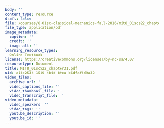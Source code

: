 ```yaml
---
body: ''
content_type: resource
draft: false
file: /courses/8-01sc-classical-mechanics-fall-2016/mit8_01scs22_chapter31.pdf
file_type: application/pdf
image_metadata:
  caption: ''
  credit: ''
  image-alt: ''
learning_resource_types:
- Online Textbook
license: https://creativecommons.org/licenses/by-nc-sa/4.0/
resourcetype: Document
title: MIT8_01scS22_chapter31.pdf
uid: a14e2534-1549-4b4d-b9ca-b6dfaf4d9a32
video_files:
  archive_url: ''
  video_captions_file: ''
  video_thumbnail_file: ''
  video_transcript_file: ''
video_metadata:
  video_speakers: ''
  video_tags: ''
  youtube_description: ''
  youtube_id: ''
---
```


